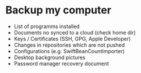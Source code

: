 # Backup my computer

- List of programms installed
- Documents no synced to a cloud (check home dir)
- Keys / Certificates (SSH, GPG, Apple Developer)
- Changes in repositories which are not pushed
- Configurations (e.g. SwiftBeanCountImporter)
- Desktop background pictures
- Password manager recovery document
